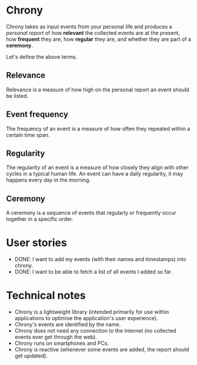 # Chrony

Chrony takes as input events from your personal life and produces a _personal report_ of how __relevant__ the collected events are at the present, how __frequent__ they are, how __regular__ they are, and whether they are part of a __ceremony__.

Let's define the above terms.

## Relevance

Relevance is a measure of how high on the personal report an event should be listed.

## Event frequency

The frequency of an event is a measure of how often they repeated within a certain time span.

## Regularity

The regularity of an event is a measure of how closely they align with other cycles in a typical human life. An event can have a daily regularity, it may happens every day in the morning.

## Ceremony

A ceremony is a sequence of events that regularly or frequently occur together in a specific order.

# User stories

- DONE: I want to add my events (with their names and timestamps) into chrony.
- DONE: I want to be able to fetch a list of all events I added so far.

# Technical notes

- Chrony is a lightweight library (intended primarily for use within applications to optimise the application's user experience).
- Chrony's events are identified by the name.
- Chrony does not need any connection to the internet (no collected events ever get through the web).
- Chrony runs on smartphones and PCs.
- Chrony is reactive (whenever some events are added, the report should get updated).